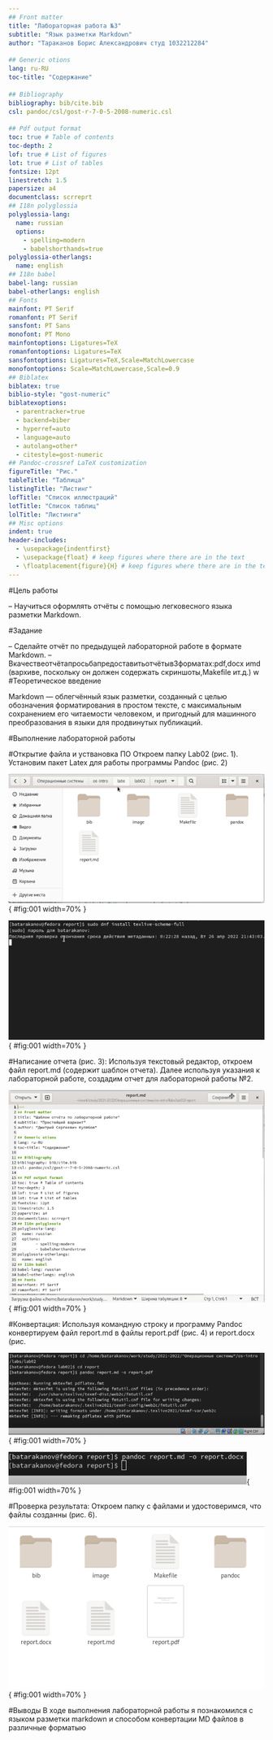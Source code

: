 ```yaml
---
## Front matter
title: "Лабораторная работа №3"
subtitle: "Язык разметки Markdown"
author: "Тараканов Борис Александрович студ 1032212284"

## Generic otions
lang: ru-RU
toc-title: "Содержание"

## Bibliography
bibliography: bib/cite.bib
csl: pandoc/csl/gost-r-7-0-5-2008-numeric.csl

## Pdf output format
toc: true # Table of contents
toc-depth: 2
lof: true # List of figures
lot: true # List of tables
fontsize: 12pt
linestretch: 1.5
papersize: a4
documentclass: scrreprt
## I18n polyglossia
polyglossia-lang:
  name: russian
  options:
	- spelling=modern
	- babelshorthands=true
polyglossia-otherlangs:
  name: english
## I18n babel
babel-lang: russian
babel-otherlangs: english
## Fonts
mainfont: PT Serif
romanfont: PT Serif
sansfont: PT Sans
monofont: PT Mono
mainfontoptions: Ligatures=TeX
romanfontoptions: Ligatures=TeX
sansfontoptions: Ligatures=TeX,Scale=MatchLowercase
monofontoptions: Scale=MatchLowercase,Scale=0.9
## Biblatex
biblatex: true
biblio-style: "gost-numeric"
biblatexoptions:
  - parentracker=true
  - backend=biber
  - hyperref=auto
  - language=auto
  - autolang=other*
  - citestyle=gost-numeric
## Pandoc-crossref LaTeX customization
figureTitle: "Рис."
tableTitle: "Таблица"
listingTitle: "Листинг"
lofTitle: "Список иллюстраций"
lotTitle: "Список таблиц"
lolTitle: "Листинги"
## Misc options
indent: true
header-includes:
  - \usepackage{indentfirst}
  - \usepackage{float} # keep figures where there are in the text
  - \floatplacement{figure}{H} # keep figures where there are in the text
---
```


#Цель работы

– Научиться оформлять отчёты с помощью легковесного языка разметки Markdown.

#Задание

– Сделайте отчёт по предыдущей лабораторной работе в формате Markdown.
– Вкачествеотчётапросьбапредоставитьотчётыв3форматах:pdf,docx иmd (вархиве,
поскольку он должен содержать скриншоты,Makefile ит.д.)
w
#Теоретическое введение

Markdown — облегчённый язык разметки, созданный с целью обозначения форматирования в простом тексте, с максимальным сохранением его читаемости человеком, и пригодный для машинного преобразования в языки для продвинутых публикаций.

#Выполнение лабораторной работы

#Открытие файла и уствановка ПО
Откроем папку Lab02 (рис. 1). Установим пакет Latex для работы программы Pandoc (рис. 2)

![Папка с отчетом](image/1.png){ #fig:001 width=70% }

![Команда для установки Latex](image/2.png){ #fig:001 width=70% }

#Написание отчета (рис. 3):
Используя текстовый редактор, откроем файл report.md (содержит шаблон отчета). Далее используя указания к лабораторной работе, создадим отчет для лабораторной работы №2.

![Открытый файл с отчетом](image/3.png){ #fig:001 width=70% }


#Конвертация:
Используя командную строку и программу Pandoc конвертируем файл report.md в файлы report.pdf (рис. 4) и report.docx (рис. 

![конвертация в PDF](image/4.png){ #fig:001 width=70% }

![конвертация в DOCX](image/5.png){ #fig:001 width=70% }

#Проверка результата:
Откроем папку с файлами и удостоверимся, что файлы созданны (рис. 6).

![Новые файлы в папке](image/6.png){ #fig:001 width=70% }

#Выводы 
В ходе выполнения лабораторной работы я познакомился с языком разметки markdown и способом конвертации MD файлов в различные форматыю
